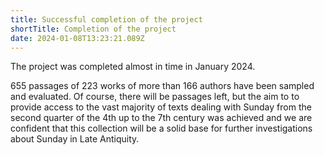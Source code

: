 ```yaml
---
title: Successful completion of the project
shortTitle: Completion of the project
date: 2024-01-08T13:23:21.089Z
---
```

T﻿he project was completed almost in time in January 2024.

6﻿55 passages of 223 works of more than 166 authors have been sampled and evaluated. Of course, there will be passages left, but the aim to to provide access to the vast majority of texts dealing with Sunday from the second quarter of the 4th up to the 7th century was achieved and we are confident that this collection will be a solid base for further investigations about Sunday in Late Antiquity.